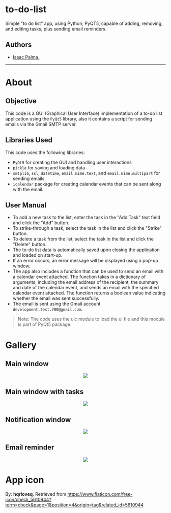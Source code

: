# to-do-list

Simple "to do list" app, using Python, PyQT5, capable of adding, removing, and editing tasks, plus sending email reminders.

## Authors

- [Isaac Palma.](https://github.com/Isaac-PM)

***

# About

## Objective
This code is a GUI (Graphical User Interface) implementation of a to-do list application using the `PyQt5` library, also it contains a script for sending emails via the Gmail SMTP server.

## Libraries Used
This code uses the following libraries:
- `PyQt5` for creating the GUI and handling user interactions
- `pickle` for saving and loading data
- `smtplib`, `ssl`, `datetime`, `email.mime.text`, and `email.mime.multipart` for sending emails
- `icalendar` package for creating calendar events that can be sent along with the email.

## User Manual
- To add a new task to the list, enter the task in the "Add Task" text field and click the "Add" button.
- To strike-through a task, select the task in the list and click the "Strike" button.
- To delete a task from the list, select the task in the list and click the "Delete" button.
- The to-do list data is automatically saved upon closing the application and loaded on start-up.
- If an error occurs, an error message will be displayed using a pop-up window.
- The app also includes a function that can be used to send an email with a calendar event attached. The function takes in a dictionary of arguments, including the email address of the recipient, the summary and date of the calendar event, and sends an email with the specified calendar event attached. The function returns a boolean value indicating whether the email was sent successfully.
- The email is sent using the Gmail account `development.test.700@gmail.com`.

> Note: The code uses the uic module to load the ui file and this module is part of PyQt5 package.

# Gallery

## Main window

<center><img   src="https://i.imgur.com/mDOa9OD.png"   width=""   height=""   /></center>

## Main window with tasks

<center><img   src="https://i.imgur.com/C7ar2a1.png"   width=""   height=""   /></center>

## Notification window

<center><img   src="https://i.imgur.com/lEpeL2S.png"   width=""   height=""   /></center>

## Email reminder

<center><img   src="https://i.imgur.com/yrNgufP.png"   width=""   height=""   /></center>

# App icon

By: **hqrloveq**. Retrieved from https://www.flaticon.com/free-icon/check_5610944?term=check&page=1&position=4&origin=tag&related_id=5610944
